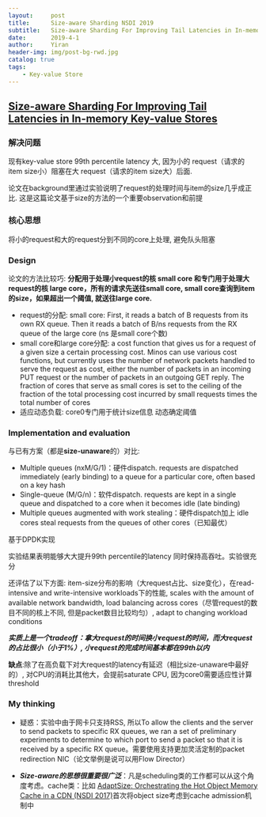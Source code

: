 ```yaml
---
layout:     post
title:      Size-aware Sharding NSDI 2019
subtitle:   Size-aware Sharding For Improving Tail Latencies in In-memory Key-value Stores
date:       2019-4-1
author:     Yiran
header-img: img/post-bg-rwd.jpg
catalog: true
tags:
    - Key-value Store
---
```


## [Size-aware Sharding For Improving Tail Latencies in In-memory Key-value Stores](https://www.usenix.org/system/files/nsdi19spring_didona_prepub.pdf)

### 解决问题

现有key-value store 99th percentile latency 大, 因为小的 request（请求的item size小）阻塞在大 request（请求的item size大）后面.

论文在background里通过实验说明了request的处理时间与item的size几乎成正比. 这是这篇论文基于size的方法的一个重要observation和前提
### 核心思想 
将小的request和大的request分到不同的core上处理, 避免队头阻塞

### Design
论文的方法比较巧: **分配用于处理小request的核 small core 和专门用于处理大request的核 large core，所有的请求先送往small core, small core查询到item的size，如果超出一个阈值, 就送往large core.**

- request的分配: small core: First, it reads a batch of B requests from its own RX queue. Then it reads a batch of B/ns requests from  the RX queue of the large core (ns 是small core个数)
- small core和large core分配: a cost function that gives us for a request of a given size a certain processing cost. Minos can use various cost functions, but currently uses the number of network packets handled to serve the request as cost, either the number of packets in an incoming PUT request or the number of packets in an outgoing GET reply. The fraction of cores that serve as small cores is set to the ceiling of the fraction of the total processing cost incurred by small requests times the total number of cores
- 适应动态负载: core0专门用于统计size信息 动态确定阈值

### Implementation and evaluation 
   与已有方案（都是**size-unaware**的）对比:

- Multiple queues (nxM/G/1)：硬件dispatch. requests are dispatched immediately (early binding) to a queue for a particular core, often based on a key hash
- Single-queue (M/G/n)：软件dispatch. requests are kept in a single queue and dispatched to a core when it becomes idle (late binding)
- Multiple queues augmented with work stealing：硬件dispatch加上  idle cores steal requests from the queues of other cores（已知最优）

基于DPDK实现

实验结果表明能够大大提升99th percentile的latency 同时保持高吞吐。实验很充分


还评估了以下方面: item-size分布的影响（大request占比、size变化），在read-intensive and write-intensive workloads下的性能, scales with the amount of available network bandwidth, load balancing across cores（尽管request的数目不同的核上不同, 但是packet数目比较均匀）, adapt to changing workload conditions 

***实质上是一个tradeoff：拿大request的时间换小request的时间，而大request的占比很小（小于1%）, 小request的完成时间基本都在99th以内***

**缺点**:除了在高负载下对大request的latency有延迟（相比size-unaware中最好的）, 对CPU的消耗比其他大，会提前saturate CPU, 因为core0需要适应性计算threshold

### My thinking

- 疑惑：实验中由于网卡只支持RSS, 所以To allow the clients and the server to send packets to specific RX queues, we ran a set of preliminary experiments to determine to which port to send a packet so that it is received by a specific RX queue。需要使用支持更加灵活定制的packet redirection NIC（论文举例是说可以用Flow Director）

- ***Size-aware的思想很重要很广泛***：凡是scheduling类的工作都可以从这个角度考虑。cache类：比如 [AdaptSize: Orchestrating the Hot Object Memory Cache in a CDN (NSDI 2017)](https://www.cs.cmu.edu/~harchol/Papers/NSDI17.pdf)首次将object size考虑到cache admission机制中